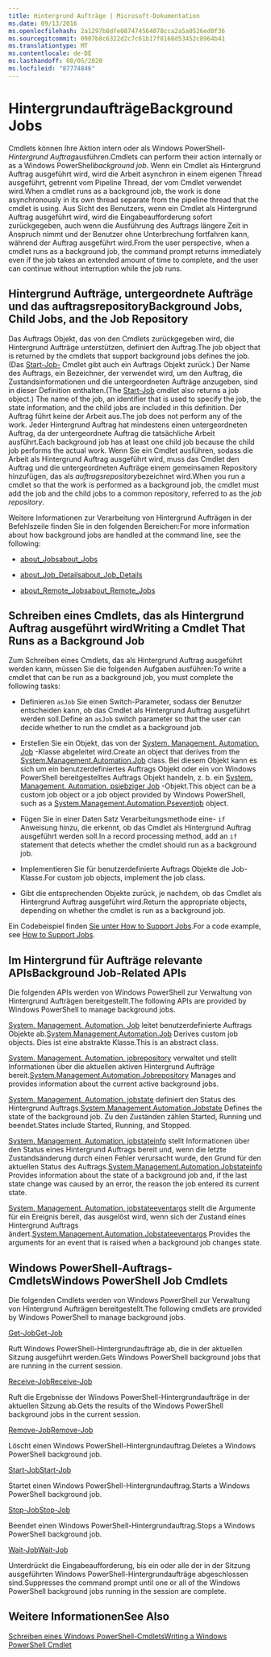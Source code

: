 ```yaml
---
title: Hintergrund Aufträge | Microsoft-Dokumentation
ms.date: 09/13/2016
ms.openlocfilehash: 2a1297b8dfe087474564078cca2a5a0526ed0f36
ms.sourcegitcommit: 0907b8c6322d2c7c61b17f8168d53452c8964b41
ms.translationtype: MT
ms.contentlocale: de-DE
ms.lasthandoff: 08/05/2020
ms.locfileid: "87774846"
---
```

# <a name="background-jobs"></a><span data-ttu-id="f2854-102">Hintergrundaufträge</span><span class="sxs-lookup"><span data-stu-id="f2854-102">Background Jobs</span></span>

<span data-ttu-id="f2854-103">Cmdlets können Ihre Aktion intern oder als Windows PowerShell-*Hintergrund Auftrag*ausführen.</span><span class="sxs-lookup"><span data-stu-id="f2854-103">Cmdlets can perform their action internally or as a Windows PowerShell*background job*.</span></span> <span data-ttu-id="f2854-104">Wenn ein Cmdlet als Hintergrund Auftrag ausgeführt wird, wird die Arbeit asynchron in einem eigenen Thread ausgeführt, getrennt vom Pipeline Thread, der vom Cmdlet verwendet wird.</span><span class="sxs-lookup"><span data-stu-id="f2854-104">When a cmdlet runs as a background job, the work is done asynchronously in its own thread separate from the pipeline thread that the cmdlet is using.</span></span> <span data-ttu-id="f2854-105">Aus Sicht des Benutzers, wenn ein Cmdlet als Hintergrund Auftrag ausgeführt wird, wird die Eingabeaufforderung sofort zurückgegeben, auch wenn die Ausführung des Auftrags längere Zeit in Anspruch nimmt und der Benutzer ohne Unterbrechung fortfahren kann, während der Auftrag ausgeführt wird.</span><span class="sxs-lookup"><span data-stu-id="f2854-105">From the user perspective, when a cmdlet runs as a background job, the command prompt returns immediately even if the job takes an extended amount of time to complete, and the user can continue without interruption while the job runs.</span></span>

## <a name="background-jobs-child-jobs-and-the-job-repository"></a><span data-ttu-id="f2854-106">Hintergrund Aufträge, untergeordnete Aufträge und das auftragsrepository</span><span class="sxs-lookup"><span data-stu-id="f2854-106">Background Jobs, Child Jobs, and the Job Repository</span></span>

<span data-ttu-id="f2854-107">Das Auftrags Objekt, das von den Cmdlets zurückgegeben wird, die Hintergrund Aufträge unterstützen, definiert den Auftrag.</span><span class="sxs-lookup"><span data-stu-id="f2854-107">The job object that is returned by the cmdlets that support background jobs defines the job.</span></span> <span data-ttu-id="f2854-108">(Das [Start-Job-](/powershell/module/Microsoft.PowerShell.Core/Start-Job) Cmdlet gibt auch ein Auftrags Objekt zurück.) Der Name des Auftrags, ein Bezeichner, der verwendet wird, um den Auftrag, die Zustandsinformationen und die untergeordneten Aufträge anzugeben, sind in dieser Definition enthalten.</span><span class="sxs-lookup"><span data-stu-id="f2854-108">(The [Start-Job](/powershell/module/Microsoft.PowerShell.Core/Start-Job) cmdlet also returns a job object.) The name of the job, an identifier that is used to specify the job, the state information, and the child jobs are included in this definition.</span></span> <span data-ttu-id="f2854-109">Der Auftrag führt keine der Arbeit aus.</span><span class="sxs-lookup"><span data-stu-id="f2854-109">The job does not perform any of the work.</span></span> <span data-ttu-id="f2854-110">Jeder Hintergrund Auftrag hat mindestens einen untergeordneten Auftrag, da der untergeordnete Auftrag die tatsächliche Arbeit ausführt.</span><span class="sxs-lookup"><span data-stu-id="f2854-110">Each background job has at least one child job because the child job performs the actual work.</span></span> <span data-ttu-id="f2854-111">Wenn Sie ein Cmdlet ausführen, sodass die Arbeit als Hintergrund Auftrag ausgeführt wird, muss das Cmdlet den Auftrag und die untergeordneten Aufträge einem gemeinsamen Repository hinzufügen, das als *auftragsrepository*bezeichnet wird.</span><span class="sxs-lookup"><span data-stu-id="f2854-111">When you run a cmdlet so that the work is performed as a background job, the cmdlet must add the job and the child jobs to a common repository, referred to as the *job repository*.</span></span>

<span data-ttu-id="f2854-112">Weitere Informationen zur Verarbeitung von Hintergrund Aufträgen in der Befehlszeile finden Sie in den folgenden Bereichen:</span><span class="sxs-lookup"><span data-stu-id="f2854-112">For more information about how background jobs are handled at the command line, see the following:</span></span>

- [<span data-ttu-id="f2854-113">about_Jobs</span><span class="sxs-lookup"><span data-stu-id="f2854-113">about_Jobs</span></span>](/powershell/module/microsoft.powershell.core/about/about_jobs)

- [<span data-ttu-id="f2854-114">about_Job_Details</span><span class="sxs-lookup"><span data-stu-id="f2854-114">about_Job_Details</span></span>](/powershell/module/microsoft.powershell.core/about/about_job_details)

- [<span data-ttu-id="f2854-115">about_Remote_Jobs</span><span class="sxs-lookup"><span data-stu-id="f2854-115">about_Remote_Jobs</span></span>](/powershell/module/microsoft.powershell.core/about/about_remote_jobs)

## <a name="writing-a-cmdlet-that-runs-as-a-background-job"></a><span data-ttu-id="f2854-116">Schreiben eines Cmdlets, das als Hintergrund Auftrag ausgeführt wird</span><span class="sxs-lookup"><span data-stu-id="f2854-116">Writing a Cmdlet That Runs as a Background Job</span></span>

<span data-ttu-id="f2854-117">Zum Schreiben eines Cmdlets, das als Hintergrund Auftrag ausgeführt werden kann, müssen Sie die folgenden Aufgaben ausführen:</span><span class="sxs-lookup"><span data-stu-id="f2854-117">To write a cmdlet that can be run as a background job, you must complete the following tasks:</span></span>

- <span data-ttu-id="f2854-118">Definieren `asJob` Sie einen Switch-Parameter, sodass der Benutzer entscheiden kann, ob das Cmdlet als Hintergrund Auftrag ausgeführt werden soll.</span><span class="sxs-lookup"><span data-stu-id="f2854-118">Define an `asJob` switch parameter so that the user can decide whether to run the cmdlet as a background job.</span></span>

- <span data-ttu-id="f2854-119">Erstellen Sie ein Objekt, das von der [System. Management. Automation. Job](/dotnet/api/System.Management.Automation.Job) -Klasse abgeleitet wird.</span><span class="sxs-lookup"><span data-stu-id="f2854-119">Create an object that derives from the [System.Management.Automation.Job](/dotnet/api/System.Management.Automation.Job) class.</span></span> <span data-ttu-id="f2854-120">Bei diesem Objekt kann es sich um ein benutzerdefiniertes Auftrags Objekt oder ein von Windows PowerShell bereitgestelltes Auftrags Objekt handeln, z. b. ein [System. Management. Automation. psiebziger Job](/dotnet/api/System.Management.Automation.PSEventJob) -Objekt.</span><span class="sxs-lookup"><span data-stu-id="f2854-120">This object can be a custom job object or a job object provided by Windows PowerShell, such as a [System.Management.Automation.Pseventjob](/dotnet/api/System.Management.Automation.PSEventJob) object.</span></span>

- <span data-ttu-id="f2854-121">Fügen Sie in einer Daten Satz Verarbeitungsmethode eine- `if` Anweisung hinzu, die erkennt, ob das Cmdlet als Hintergrund Auftrag ausgeführt werden soll.</span><span class="sxs-lookup"><span data-stu-id="f2854-121">In a record processing method, add an `if` statement that detects whether the cmdlet should run as a background job.</span></span>

- <span data-ttu-id="f2854-122">Implementieren Sie für benutzerdefinierte Auftrags Objekte die Job-Klasse.</span><span class="sxs-lookup"><span data-stu-id="f2854-122">For custom job objects, implement the job class.</span></span>

- <span data-ttu-id="f2854-123">Gibt die entsprechenden Objekte zurück, je nachdem, ob das Cmdlet als Hintergrund Auftrag ausgeführt wird.</span><span class="sxs-lookup"><span data-stu-id="f2854-123">Return the appropriate objects, depending on whether the cmdlet is run as a background job.</span></span>

<span data-ttu-id="f2854-124">Ein Codebeispiel finden [Sie unter How to Support Jobs](./how-to-support-jobs.md).</span><span class="sxs-lookup"><span data-stu-id="f2854-124">For a code example, see [How to Support Jobs](./how-to-support-jobs.md).</span></span>

## <a name="background-job-related-apis"></a><span data-ttu-id="f2854-125">Im Hintergrund für Aufträge relevante APIs</span><span class="sxs-lookup"><span data-stu-id="f2854-125">Background Job-Related APIs</span></span>

<span data-ttu-id="f2854-126">Die folgenden APIs werden von Windows PowerShell zur Verwaltung von Hintergrund Aufträgen bereitgestellt.</span><span class="sxs-lookup"><span data-stu-id="f2854-126">The following APIs are provided by Windows PowerShell to manage background jobs.</span></span>

<span data-ttu-id="f2854-127">[System. Management. Automation. Job](/dotnet/api/System.Management.Automation.Job) leitet benutzerdefinierte Auftrags Objekte ab.</span><span class="sxs-lookup"><span data-stu-id="f2854-127">[System.Management.Automation.Job](/dotnet/api/System.Management.Automation.Job) Derives custom job objects.</span></span> <span data-ttu-id="f2854-128">Dies ist eine abstrakte Klasse.</span><span class="sxs-lookup"><span data-stu-id="f2854-128">This is an abstract class.</span></span>

<span data-ttu-id="f2854-129">[System. Management. Automation. jobrepository](/dotnet/api/System.Management.Automation.JobRepository) verwaltet und stellt Informationen über die aktuellen aktiven Hintergrund Aufträge bereit.</span><span class="sxs-lookup"><span data-stu-id="f2854-129">[System.Management.Automation.Jobrepository](/dotnet/api/System.Management.Automation.JobRepository) Manages and provides information about the current active background jobs.</span></span>

<span data-ttu-id="f2854-130">[System. Management. Automation. jobstate](/dotnet/api/System.Management.Automation.JobState) definiert den Status des Hintergrund Auftrags.</span><span class="sxs-lookup"><span data-stu-id="f2854-130">[System.Management.Automation.Jobstate](/dotnet/api/System.Management.Automation.JobState) Defines the state of the background job.</span></span> <span data-ttu-id="f2854-131">Zu den Zuständen zählen Started, Running und beendet.</span><span class="sxs-lookup"><span data-stu-id="f2854-131">States include Started, Running, and Stopped.</span></span>

<span data-ttu-id="f2854-132">[System. Management. Automation. jobstateinfo](/dotnet/api/System.Management.Automation.JobStateInfo) stellt Informationen über den Status eines Hintergrund Auftrags bereit und, wenn die letzte Zustandsänderung durch einen Fehler verursacht wurde, den Grund für den aktuellen Status des Auftrags.</span><span class="sxs-lookup"><span data-stu-id="f2854-132">[System.Management.Automation.Jobstateinfo](/dotnet/api/System.Management.Automation.JobStateInfo) Provides information about the state of a background job and, if the last state change was caused by an error, the reason the job entered its current state.</span></span>

<span data-ttu-id="f2854-133">[System. Management. Automation. jobstateeventargs](/dotnet/api/System.Management.Automation.JobStateEventArgs) stellt die Argumente für ein Ereignis bereit, das ausgelöst wird, wenn sich der Zustand eines Hintergrund Auftrags ändert.</span><span class="sxs-lookup"><span data-stu-id="f2854-133">[System.Management.Automation.Jobstateeventargs](/dotnet/api/System.Management.Automation.JobStateEventArgs) Provides the arguments for an event that is raised when a background job changes state.</span></span>

## <a name="windows-powershell-job-cmdlets"></a><span data-ttu-id="f2854-134">Windows PowerShell-Auftrags-Cmdlets</span><span class="sxs-lookup"><span data-stu-id="f2854-134">Windows PowerShell Job Cmdlets</span></span>

<span data-ttu-id="f2854-135">Die folgenden Cmdlets werden von Windows PowerShell zur Verwaltung von Hintergrund Aufträgen bereitgestellt.</span><span class="sxs-lookup"><span data-stu-id="f2854-135">The following cmdlets are provided by Windows PowerShell to manage background jobs.</span></span>

[<span data-ttu-id="f2854-136">Get-Job</span><span class="sxs-lookup"><span data-stu-id="f2854-136">Get-Job</span></span>](/powershell/module/Microsoft.PowerShell.Core/Get-Job)

<span data-ttu-id="f2854-137">Ruft Windows PowerShell-Hintergrundaufträge ab, die in der aktuellen Sitzung ausgeführt werden.</span><span class="sxs-lookup"><span data-stu-id="f2854-137">Gets Windows PowerShell background jobs that are running in the current session.</span></span>

[<span data-ttu-id="f2854-138">Receive-Job</span><span class="sxs-lookup"><span data-stu-id="f2854-138">Receive-Job</span></span>](/powershell/module/Microsoft.PowerShell.Core/Receive-Job)

<span data-ttu-id="f2854-139">Ruft die Ergebnisse der Windows PowerShell-Hintergrundaufträge in der aktuellen Sitzung ab.</span><span class="sxs-lookup"><span data-stu-id="f2854-139">Gets the results of the Windows PowerShell background jobs in the current session.</span></span>

[<span data-ttu-id="f2854-140">Remove-Job</span><span class="sxs-lookup"><span data-stu-id="f2854-140">Remove-Job</span></span>](/powershell/module/Microsoft.PowerShell.Core/Remove-Job)

<span data-ttu-id="f2854-141">Löscht einen Windows PowerShell-Hintergrundauftrag.</span><span class="sxs-lookup"><span data-stu-id="f2854-141">Deletes a Windows PowerShell background job.</span></span>

[<span data-ttu-id="f2854-142">Start-Job</span><span class="sxs-lookup"><span data-stu-id="f2854-142">Start-Job</span></span>](/powershell/module/Microsoft.PowerShell.Core/Start-Job)

<span data-ttu-id="f2854-143">Startet einen Windows PowerShell-Hintergrundauftrag.</span><span class="sxs-lookup"><span data-stu-id="f2854-143">Starts a Windows PowerShell background job.</span></span>

[<span data-ttu-id="f2854-144">Stop-Job</span><span class="sxs-lookup"><span data-stu-id="f2854-144">Stop-Job</span></span>](/powershell/module/Microsoft.PowerShell.Core/Stop-Job)

<span data-ttu-id="f2854-145">Beendet einen Windows PowerShell-Hintergrundauftrag.</span><span class="sxs-lookup"><span data-stu-id="f2854-145">Stops a Windows PowerShell background job.</span></span>

[<span data-ttu-id="f2854-146">Wait-Job</span><span class="sxs-lookup"><span data-stu-id="f2854-146">Wait-Job</span></span>](/powershell/module/Microsoft.PowerShell.Core/Wait-Job)

<span data-ttu-id="f2854-147">Unterdrückt die Eingabeaufforderung, bis ein oder alle der in der Sitzung ausgeführten Windows PowerShell-Hintergrundaufträge abgeschlossen sind.</span><span class="sxs-lookup"><span data-stu-id="f2854-147">Suppresses the command prompt until one or all of the Windows PowerShell background jobs running in the session are complete.</span></span>

## <a name="see-also"></a><span data-ttu-id="f2854-148">Weitere Informationen</span><span class="sxs-lookup"><span data-stu-id="f2854-148">See Also</span></span>

[<span data-ttu-id="f2854-149">Schreiben eines Windows PowerShell-Cmdlets</span><span class="sxs-lookup"><span data-stu-id="f2854-149">Writing a Windows PowerShell Cmdlet</span></span>](./writing-a-windows-powershell-cmdlet.md)
